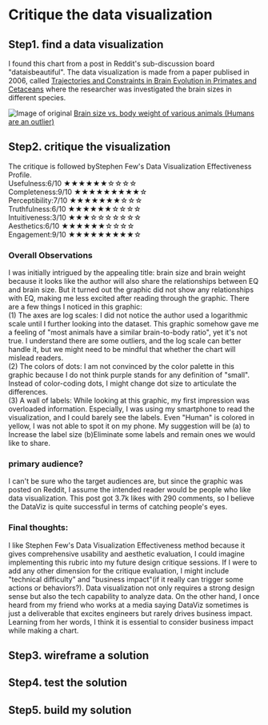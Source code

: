 # Critique the data visualization

## Step1. find a data visualization 

I found this chart from a post in Reddit's sub-discussion board "dataisbeautiful". The data visualization is made from a paper publised in 2006, called [Trajectories and Constraints in Brain Evolution in Primates and Cetaceans](https://link.springer.com/article/10.1007%2Fs11598-006-9027-4) where the researcher was investigated the brain sizes in different species.


![Image of original](https://ppt.cc/fM5J5x@.png)
[Brain size vs. body weight of various animals (Humans are an outlier)](https://www.reddit.com/r/dataisbeautiful/comments/poq0ks/oc_brain_size_vs_body_weight_of_various_animals/?utm_source=share&utm_medium=ios_app&utm_name=iossmf)

## Step2. critique the visualization

The critique is followed byStephen Few's Data Visualization Effectiveness Profile.
<br>
Usefulness:6/10 ★★★★★★☆☆☆☆
<br>
Completeness:9/10 ★★★★★★★★★☆
<br>
Perceptibility:7/10 ★★★★★★★☆☆☆
<br>
Truthfulness:6/10 ★★★★★★☆☆☆☆
<br>
Intuitiveness:3/10 ★★★☆☆☆☆☆☆☆
<br>
Aesthetics:6/10 ★★★★★★☆☆☆☆
<br>
Engagement:9/10 ★★★★★★★★★☆
<br>
### Overall Observations

I was initially intrigued by the appealing title: brain size and brain weight because it looks like the author will also share the relationships between EQ and brain size. But it turned out the graphic did not show any relationships with EQ, making me less excited after reading through the graphic. There are a few things I noticed in this graphic:
<br>
(1) The axes are log scales: I did not notice the author used a logarithmic scale until I further looking into the dataset. This graphic somehow gave me a feeling of "most animals have a similar brain-to-body ratio", yet it's not true. I understand there are some outliers, and the log scale can better handle it, but we might need to be mindful that whether the chart will mislead readers. 
<br>
(2) The colors of dots: I am not convinced by the color palette in this graphic because I do not think purple stands for any definition of "small". Instead of color-coding dots, I might change dot size to articulate the differences.
<br>
(3) A wall of labels: While looking at this graphic, my first impression was overloaded information. Especially, I was using my smartphone to read the visualization, and I could barely see the labels. Even "Human" is colored in yellow, I was not able to spot it on my phone. My suggestion will be (a) to Increase the label size (b)Eliminate some labels and remain ones we would like to share. 
<br>


### primary audience?
I can't be sure who the target audiences are, but since the graphic was posted on Reddit, I assume the intended reader would be people who like data visualization. This post got 3.7k likes with 290 comments, so I believe the DataViz is quite successful in terms of catching people's eyes.

### Final thoughts: 
I like Stephen Few's Data Visualization Effectiveness method because it gives comprehensive usability and aesthetic evaluation, I could imagine implementing this rubric into my future design critique sessions. If I were to add any other dimension for the critique evaluation, I might include "technical difficulty" and "business impact"(if it really can trigger some actions or behaviors?). Data visualization not only requires a strong design sense but also the tech capability to analyze data. On the other hand, I once heard from my friend who works at a media saying DataViz sometimes is just a deliverable that excites engineers but rarely drives business impact. Learning from her words, I think it is essential to consider business impact while making a chart.

## Step3. wireframe a solution



## Step4. test the solution

## Step5. build my solution

